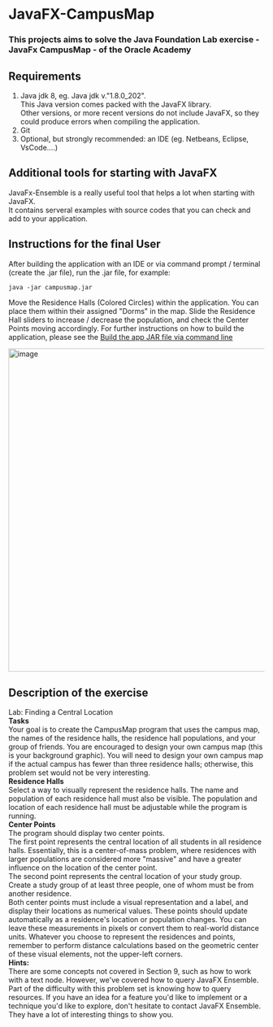 # JavaFX-CampusMap
### This projects aims to solve the Java Foundation Lab exercise - JavaFx CampusMap - of the Oracle Academy

## Requirements
1)	Java jdk 8, eg.  Java jdk v."1.8.0_202".\
This Java version comes packed with the JavaFX library.\
Other versions, or more recent versions do not include JavaFX, so they could produce errors when compiling the application.
2)	Git
3)	Optional, but strongly recommended: an IDE (eg. Netbeans, Eclipse, VsCode….)

## Additional tools for starting with JavaFX
JavaFx-Ensemble is a really useful tool that helps a lot when starting with JavaFX.\
It contains serveral examples with source codes that you can check and add to your application.

## Instructions for the final User
After building the application with an IDE or via command prompt / terminal (create the .jar file),
run the .jar file, for example:
```
java -jar campusmap.jar
```
Move the Residence Halls (Colored Circles) within the application. You can place them within their assigned "Dorms" in the map. 
Slide the Residence Hall sliders to increase / decrease the population, and check the Center Points moving accordingly.
For further instructions on how to build the application, please see the [Build the app JAR file via command line](https://github.com/dadda27/JavaFX-CampusMap/wiki/Instructions-for-the-final-user)

<img width="1002" height="636" alt="image" src="https://github.com/user-attachments/assets/6c748a35-5c77-43a3-bb7b-a10cf4f6084c" />

## Description of the exercise
Lab: Finding a Central Location\
**Tasks**\
Your goal is to create the CampusMap program that uses the campus map, the names of the residence halls, the residence hall populations, and your group of friends. You are encouraged to design your own campus map (this is your background graphic). You will need to design your own campus map if the actual campus has fewer than three residence halls; otherwise, this problem set would not be very interesting.\
**Residence Halls**\
Select a way to visually represent the residence halls. The name and population of each residence hall must also be visible. The population and location of each residence hall must be adjustable while the program is running.\
**Center Points**\
The program should display two center points.\
The first point represents the central location of all students in all residence halls. Essentially, this is a center-of-mass problem, where residences with larger populations are considered more "massive" and have a greater influence on the location of the center point.\
The second point represents the central location of your study group. Create a study group of at least three people, one of whom must be from another residence.\
Both center points must include a visual representation and a label, and display their locations as numerical values. These points should update automatically as a residence's location or population changes. You can leave these measurements in pixels or convert them to real-world distance units.
Whatever you choose to represent the residences and points, remember to perform distance calculations based on the geometric center of these visual elements, not the upper-left corners.\
**Hints:**\
There are some concepts not covered in Section 9, such as how to work with a text node. However, we've covered how to query JavaFX Ensemble. Part of the difficulty with this problem set is knowing how to query resources. If you have an idea for a feature you'd like to implement or a technique you'd like to explore, don't hesitate to contact JavaFX Ensemble. They have a lot of interesting things to show you.
